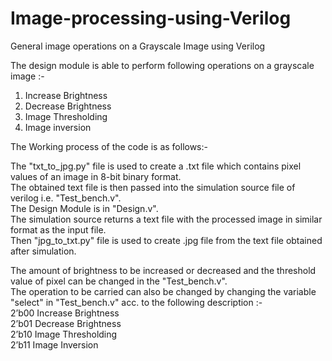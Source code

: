 # Image-processing-using-Verilog
General image operations on a Grayscale Image using Verilog

The design module is able to perform following operations on a grayscale image :- 
1. Increase Brightness
2. Decrease Brightness
3. Image Thresholding
4. Image inversion

The Working process of the code is as follows:-

The "txt_to_jpg.py" file is used to create a .txt file which contains pixel values of an image in 8-bit binary format.<br />
The obtained text file is then passed into the simulation source file of verilog i.e. "Test_bench.v".<br />
The Design Module is in "Design.v".<br />
The simulation source returns a text file with the processed image in similar format as the input file.<br />
Then "jpg_to_txt.py" file is used to create .jpg file from the text file obtained after simulation.<br />


The amount of brightness to be increased or decreased and the threshold value of pixel can be changed in the "Test_bench.v".<br />
The operation to be carried can also be changed by changing the variable "select" in "Test_bench.v" acc. to the following description :- <br />
2’b00           Increase Brightness <br />
2’b01           Decrease Brightness <br />
2’b10           Image Thresholding <br />
2’b11           Image Inversion <br />
